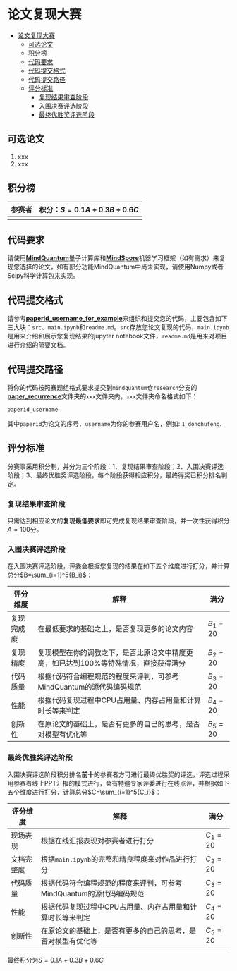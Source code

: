 # 论文复现大赛

- [论文复现大赛](#论文复现大赛)
  - [可选论文](#可选论文)
  - [积分榜](#积分榜)
  - [代码要求](#代码要求)
  - [代码提交格式](#代码提交格式)
  - [代码提交路径](#代码提交路径)
  - [评分标准](#评分标准)
    - [复现结果审查阶段](#复现结果审查阶段)
    - [入围决赛评选阶段](#入围决赛评选阶段)
    - [最终优胜奖评选阶段](#最终优胜奖评选阶段)

## 可选论文

1. xxx
2. xxx

## 积分榜

|参赛者|积分：$S=0.1A+0.3B+0.6C$|
|-|-|
|||

## 代码要求

请使用[**MindQuantum**](https://gitee.com/mindspore/mindquantum)量子计算库和[**MindSpore**](https://www.mindspore.cn/install)机器学习框架（如有需求）来复现您选择的论文，如有部分功能MindQuantum中尚未实现，请使用Numpy或者Scipy科学计算包来实现。

## 代码提交格式

请参考[**paperid_username_for_example**](https://gitee.com/mindspore/mindquantum/tree/research/paper_recurrence/paperid_username_for_example)来组织和提交您的代码，主要包含如下三大块：`src`、`main.ipynb`和`readme.md`。`src`存放您论文复现的代码，`main.ipynb`是用来介绍和展示您复现结果的jupyter notebook文件，`readme.md`是用来对项目进行介绍的简要文档。

## 代码提交路径

将你的代码按照赛题组格式要求提交到`mindquantum`仓`research`分支的[**paper_recurrence**](https://gitee.com/mindspore/mindquantum/tree/research/paper_recurrence)文件夹的`xxx`文件夹内，`xxx`文件夹命名格式如下：

`paperid_username`

其中`paperid`为论文的序号，`username`为你的参赛用户名，例如: `1_donghufeng`.

## 评分标准

分赛事采用积分制，并分为三个阶段：1、复现结果审查阶段；2、入围决赛评选阶段；3、最终优胜奖评选阶段，每个阶段获得相应积分，最终得奖已积分排名判定。

### 复现结果审查阶段

只需达到相应论文的**复现最低要求**即可完成复现结果审查阶段，并一次性获得积分$A=100$分。

### 入围决赛评选阶段

在入围决赛评选阶段，评委会根据您复现的结果在如下五个维度进行打分，并计算总分$B=\sum_{i=1}^5{B_i}$：

|评分维度|解释|满分|
|-|-|-|
|复现完成度|在最低要求的基础之上，是否复现更多的论文内容|$B_1=20$|
|复现精度|复现模型在你的调教之下，是否比原论文中精度更高，如已达到100%等特殊情况，直接获得满分|$B_2=20$|
|代码质量|根据代码符合编程规范的程度来评判，可参考MindQuantum的源代码编码规范|$B_3=20$|
|性能|根据代码复现过程中CPU占用量、内存占用量和计算时长等来判定|$B_4=20$|
|创新性|在原论文的基础上，是否有更多的自己的思考，是否对模型有优化等|$B_5=20$|

### 最终优胜奖评选阶段

入围决赛评选阶段积分排名**前十**的参赛者方可进行最终优胜奖的评选，评选过程采用参赛者线上PPT汇报的模式进行，会有特邀专家评委进行在线点评，并根据如下五个维度进行打分，计算总分$C=\sum_{i=1}^5{C_i}$：

|评分维度|解释|满分|
|-|-|-|
|现场表现|根据在线汇报表现对参赛者进行打分|$C_1=20$|
|文档完整度|根据`main.ipynb`的完整和精良程度来对作品进行打分|$C_2=20$|
|代码质量|根据代码符合编程规范的程度来评判，可参考MindQuantum的源代码编码规范|$C_3=20$|
|性能|根据代码复现过程中CPU占用量、内存占用量和计算时长等来判定|$C_4=20$|
|创新性|在原论文的基础上，是否有更多的自己的思考，是否对模型有优化等|$C_5=20$|

最终积分为$S=0.1A+0.3B+0.6C$